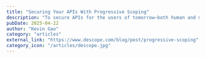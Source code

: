 ```yaml
---
title: "Securing Your APIs With Progressive Scoping"
description: "To secure APIs for the users of tomorrow—both human and machine we have to minimize the scope of access for every action taken. Where security meets AX practices."
pubDate: 2025-04-22
author: "Kevin Gao"
category: "articles"
external_link: "https://www.descope.com/blog/post/progressive-scoping"
category_icon: "/articles/descope.jpg"
---
```


